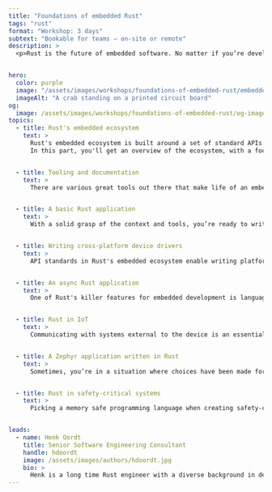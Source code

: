 ```yaml
---
title: "Foundations of embedded Rust"
tags: "rust"
format: "Workshop: 3 days"
subtext: "Bookable for teams – on-site or remote"
description: >
  <p>Rust is the future of embedded software. No matter if you’re developing robust embedded systems, creating low-power, secure IoT products, or taking your device to space, Rust revolutionizes embedded software engineering. In this workshop, you’ll learn to apply your embedded engineering skills to the modern, ergonomic, performant, and memory safe programming language that is Rust. You’ll get acquainted with Rust’s embedded ecosystem, widely used tooling, and work your way from the basics to writing complex, multitasking applications.</p> <p>Furthermore, this workshops covers the current state of art when it comes to using Rust in safety-critical systems with real-time requirements.</p> <p>At the end of this workshop, you will be able to build robust and secure (asynchronous) embedded applications in Rust, write platform-agnostic device drivers, and work with tools and frameworks that are widely used in Rust's embedded ecosystem. On top of that, you know what to consider when it comes to using Rust in safety-critical systems.</p> <p>This workshop is targeted at experienced embedded developers that want to learn embedded development in Rust. Limited knowledge of Rust is assumed, but you are assumed to be proficient in low-level embedded software engineering in C or C++.</p><p>We will work with real hardware during this workshop.</p>


hero:
  color: purple
  image: "/assets/images/workshops/foundations-of-embedded-rust/embedded-rust-hero.jpg"
  imageAlt: "A crab standing on a printed circuit board"
og:
  image: /assets/images/workshops/foundations-of-embedded-rust/og-image.jpg
topics:
  - title: Rust's embedded ecosystem
    text: >
      Rust's embedded ecosystem is built around a set of standard APIs that let you write platform-independent code even for bare-metal development. This is possible thanks to Rust's strong and expressive type system and its package manager, Cargo, which makes it easy to add and manage dependencies on third-party libraries.
      In this part, you'll get an overview of the ecosystem, with a focus on the <code>core</code> library and the structure of Peripheral Access Crates and Hardware Abstraction Layers (HALs).


  - title: Tooling and documentation
    text: >
      There are various great tools out there that make life of an embedded Rust engineer much easier. This part covers the structure of a typical embedded Rust project, finding and adding dependencies and finding their documentation and usage examples, and optimising your code. Furthermore, you’ll work with <code>probe-rs</code> to load and debug your application and log over RTT and <code>defmt</code>.


  - title: A basic Rust application
    text: >
      With a solid grasp of the context and tools, you’re ready to write your first embedded Rust application. In this part, you’ll learn the Rust way of writing embedded applications, interacting with hardware and configuring interrupts. This part covers the hardships of sharing resources between application code and interrupt handlers, how Rust makes those explicit, and how to overcome them safely.


  - title: Writing cross-platform device drivers
    text: >
      API standards in Rust's embedded ecosystem enable writing platform-independent code, and making your device drivers cross-platform is just a matter of adhering to them. This part introduces Rust's trait and generics mechanism, allowing you to write your first sensor driver in Rust that can be used from bare-metal all the way to embedded linux, whatever the hardware platform.


  - title: An async Rust application
    text: >
      One of Rust's killer features for embedded development is language support for asynchronous multitasking. This part introduces how Rust transforms async code into state machines that can be run by embedded-specific executors such as <code>embassy-executor</code>. You’ll learn how a typical <code>embassy</code>-based application is structured, how to interact with hardware asynchronously, and how to configure interrupts and background tasks.


  - title: Rust in IoT
    text: >
      Communicating with systems external to the device is an essential requirement for almost every embedded system. In this part, you’ll learn how to leverage Rust to set up robust, re-usable, secure, and maintainable communications, as well as share code between device and server. You’ll make your device speak MQTT to exchange custom-defined, encrypted messages with a remote server.


  - title: A Zephyr application written in Rust
    text: >
      Sometimes, you’re in a situation where choices have been made for you. With the rising popularity of Zephyr RTOS you may well find yourself having to write your code as a Zephyr application. In this part, you’ll learn how to write your Zephyr applications in Rust. This part covers the current state of Rust support in Zephyr, and interacting with various OS APIs.


  - title: Rust in safety-critical systems
    text: >
      Picking a memory safe programming language when creating safety-critical systems seems a no-brainer, but with the embedded world still relying heavily on older programming languages, deviating from the standard has implications. This part covers the current state of art when it comes to using Rust to write safety-critical code, and what to consider in doing so. In addition, this part covers writing embedded applications with real-time requirements using the RTIC concurrency framework.


leads:
  - name: Henk Oordt
    title: Senior Software Engineering Consultant
    handle: hdoordt
    image: /assets/images/authors/hdoordt.jpg
    bio: >
      Henk is a long time Rust engineer with a diverse background in developing Rust applications and others the trade, and has been writing embedded Rust since the early days. As a member of Rust's embedded working group, Henk works on creating educational content on embedded Rust, such as Rust's Discovery book.
---
```

